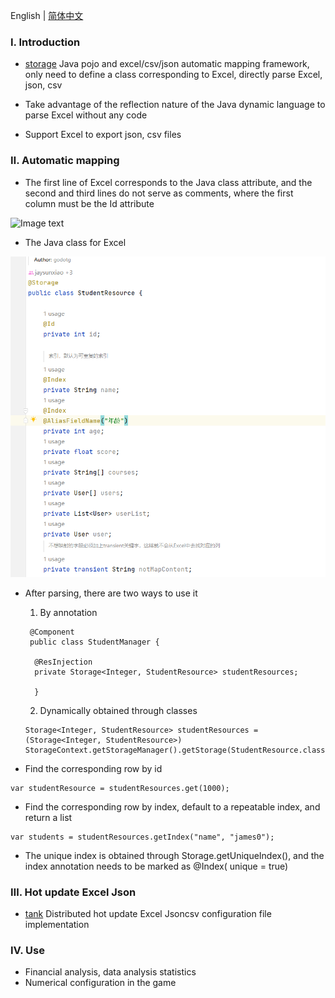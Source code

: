 English | [简体中文](./README_CN.md)

### Ⅰ. Introduction

- [storage](https://github.com/zfoo-project/zfoo/blob/main/storage/README.md)
  Java pojo and excel/csv/json automatic mapping framework, only need to define a class corresponding to Excel, directly parse
  Excel, json, csv

- Take advantage of the reflection nature of the Java dynamic language to parse Excel without any code

- Support Excel to export json, csv files

### Ⅱ. Automatic mapping

- The first line of Excel corresponds to the Java class attribute, and the second and third lines do not serve as
  comments, where the first column must be the Id attribute

![Image text](../doc/image/storage/storage01.png)

- The Java class for Excel

![Image text](../doc/image/storage/storage02.png)

- After parsing, there are two ways to use it
  1. By annotation
  ```
   @Component
   public class StudentManager {

    @ResInjection
    private Storage<Integer, StudentResource> studentResources;

    }
  ```
  2. Dynamically obtained through classes
  ```
  Storage<Integer, StudentResource> studentResources = (Storage<Integer, StudentResource>) StorageContext.getStorageManager().getStorage(StudentResource.class);
  ```

- Find the corresponding row by id

```
var studentResource = studentResources.get(1000);
```

- Find the corresponding row by index, default to a repeatable index, and return a list

```
var students = studentResources.getIndex("name", "james0");
```

- The unique index is obtained through Storage.getUniqueIndex(), and the index annotation needs to be marked as @Index(
  unique = true)

### Ⅲ. Hot update Excel Json

- [tank](https://github.com/zfoo-project/tank-game-server/blob/main/common/src/main/java/com/zfoo/tank/common/util/HotUtils.java)
  Distributed hot update Excel Jsoncsv configuration file implementation

### Ⅳ. Use

- Financial analysis, data analysis statistics
- Numerical configuration in the game

